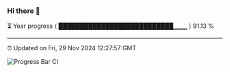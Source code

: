 ### Hi there 👋

⏳ Year progress { ███████████████████████████▁▁▁ } 91.13 %

---

⏰ Updated on Fri, 29 Nov 2024 12:27:57 GMT

![Progress Bar CI](https://github.com/liununu/liununu/workflows/Progress%20Bar%20CI/badge.svg)
